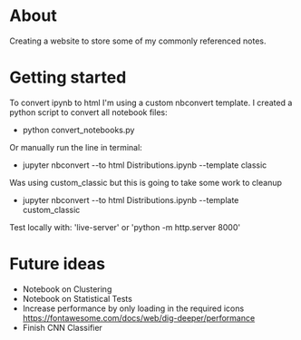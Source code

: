 # About
Creating a website to store some of my commonly referenced notes.

# Getting started
To convert ipynb to html I'm using a custom nbconvert template. I created a python script to convert all notebook files:
* python convert_notebooks.py

Or manually run the line in terminal:
* jupyter nbconvert --to html Distributions.ipynb --template classic

Was using custom_classic but this is going to take some work to cleanup
* jupyter nbconvert --to html Distributions.ipynb --template custom_classic

Test locally with: 'live-server' or 'python -m http.server 8000'

# Future ideas
* Notebook on Clustering
* Notebook on Statistical Tests
* Increase performance by only loading in the required icons https://fontawesome.com/docs/web/dig-deeper/performance
* Finish CNN Classifier
